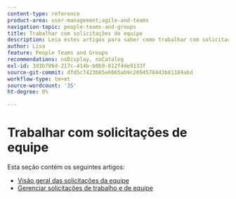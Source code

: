 ```yaml
---
content-type: reference
product-area: user-management;agile-and-teams
navigation-topic: people-teams-and-groups
title: Trabalhar com solicitações de equipe
description: Leia estes artigos para saber como trabalhar com solicitações de equipe no Workfront.
author: Lisa
feature: People Teams and Groups
recommendations: noDisplay, noCatalog
exl-id: 3d3b786d-217c-414b-b0b9-812f4de9133f
source-git-commit: dfd5c7423b65e6065ab9c2094578443b81189abd
workflow-type: tm+mt
source-wordcount: '35'
ht-degree: 0%

---
```


# Trabalhar com solicitações de equipe

Esta seção contém os seguintes artigos:

* [Visão geral das solicitações da equipe](../../people-teams-and-groups/work-with-team-requests/team-requests-overview.md)
* [Gerenciar solicitações de trabalho e de equipe](../../people-teams-and-groups/work-with-team-requests/manage-work-and-team-requests.md)
